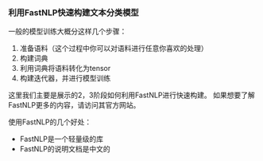 ### 利用FastNLP快速构建文本分类模型
一般的模型训练大概分这样几个步骤：
1. 准备语料（这个过程中你可以对语料进行任意你喜欢的处理）
2. 构建词典
3. 利用词典将语料转化为tensor
4. 构建迭代器，并进行模型训练

这里我们主要是展示的2，3阶段如何利用FastNLP进行快速构建。
如果想要了解FastNLP更多的内容，请访问其官方网站。

使用FastNLP的几个好处：
* FastNLP是一个轻量级的库
* FastNLP的说明文档是中文的 
